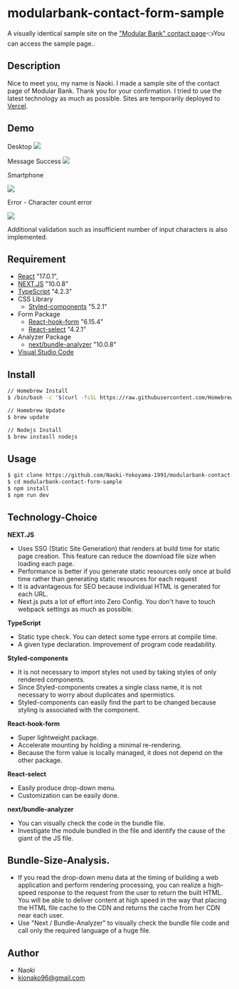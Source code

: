 # modularbank-contact-form-sample


A visually identical sample site on the ["Modular Bank" contact page](https://modularbank-contact-form-sample.vercel.app/)👈You can access the sample page..

## Description

Nice to meet you, my name is Naoki. I made a sample site of the contact page of Modular Bank. Thank you for your confirmation. I tried to use the latest technology as much as possible. Sites are temporarily deployed to [Vercel](https://vercel.com/home). 

## Demo

Desktop
![](https://user-images.githubusercontent.com/76952055/110594221-34b76600-8185-11eb-954a-ffc91dea11d4.png)

Message Success
![](https://user-images.githubusercontent.com/76952055/110611878-4f470a80-8198-11eb-979f-b31747d0af26.png)

Smartphone

![](https://user-images.githubusercontent.com/76952055/110612320-bebcfa00-8198-11eb-897c-0a88eca96f18.png)

Error - Character count error

![](https://user-images.githubusercontent.com/76952055/110612248-acdb5700-8198-11eb-9b2c-5efc7039e269.png)

Additional validation such as insufficient number of input characters is also implemented.

## Requirement

- [React](https://reactjs.org/) "17.0.1",
- [NEXT.JS](https://nextjs.org/) "10.0.8"
- [TypeScript](https://www.typescriptlang.org/) "4.2.3"
- CSS Library
  - [Styled-components](https://styled-components.com/) "5.2.1"
- Form Package
  - [React-hook-form](https://react-hook-form.com/) "6.15.4"
  - [React-select](https://react-select.com/home) "4.2.1"
- Analyzer Package
  - [next/bundle-analyzer](https://github.com/vercel/next-plugins/tree/master/packages/next-bundle-analyzer) "10.0.8"
- [Visual Studio Code](https://code.visualstudio.com/)

## Install

```bash
// Homebrew Install
$ /bin/bash -c "$(curl -fsSL https://raw.githubusercontent.com/Homebrew/install/master/install.sh)"

// Homebrew Update
$ brew update

// Nodejs Install
$ brew instasll nodejs
```

## Usage

```bash
$ git clone https://github.com/Naoki-Yokoyama-1991/modularbank-contact-form-sample.git
$ cd modularbank-contact-form-sample
$ npm install
$ npm run dev
```

## Technology-Choice

**NEXT.JS**

- Uses SSG (Static Site Generation) that renders at build time for static page creation. This feature can reduce the download file size when loading each page.
- Performance is better if you generate static resources only once at build time rather than generating static resources for each request
- It is advantageous for SEO because individual HTML is generated for each URL.
- Next.js puts a lot of effort into Zero Config. You don't have to touch webpack settings as much as possible.

**TypeScript**

- Static type check. You can detect some type errors at compile time.
- A given type declaration. Improvement of program code readability.

**Styled-components**

- It is not necessary to import styles not used by taking styles of only rendered components.
- Since Styled-components creates a single class name, it is not necessary to worry about duplicates and spermistics.
- Styled-components can easily find the part to be changed because styling is associated with the component.

**React-hook-form**

- Super lightweight package.
- Accelerate mounting by holding a minimal re-rendering.
- Because the form value is locally managed, it does not depend on the other package.

**React-select**

- Easily produce drop-down menu.
- Customization can be easily done.

**next/bundle-analyzer**

- You can visually check the code in the bundle file.
- Investigate the module bundled in the file and identify the cause of the giant of the JS file.

## Bundle-Size-Analysis.

- If you read the drop-down menu data at the timing of building a web application and perform rendering processing, you can realize a high-speed response to the request from the user to return the built HTML. You will be able to deliver content at high speed in the way that placing the HTML file cache to the CDN and returns the cache from her CDN near each user.
- Use "Next / Bundle-Analyzer" to visually check the bundle file code and call only the required language of a huge file.

## Author

- Naoki
- kionako96@gmail.com
